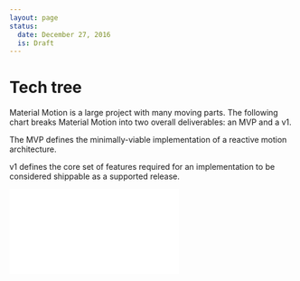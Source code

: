 ```yaml
---
layout: page
status:
  date: December 27, 2016
  is: Draft
---
```


# Tech tree

Material Motion is a large project with many moving parts. The following chart breaks Material
Motion into two overall deliverables: an MVP and a v1.

The MVP defines the minimally-viable implementation of a reactive motion architecture.

v1 defines the core set of features required for an implementation to be considered shippable as a
supported release.

<embed id="tech-tree" src="{{ site.url }}/assets/tech-tree-features.svg" type="image/svg+xml" />
